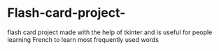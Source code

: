 # Flash-card-project-
flash card project made with the help of tkinter and is useful for people learning French to learn most frequently used words 

